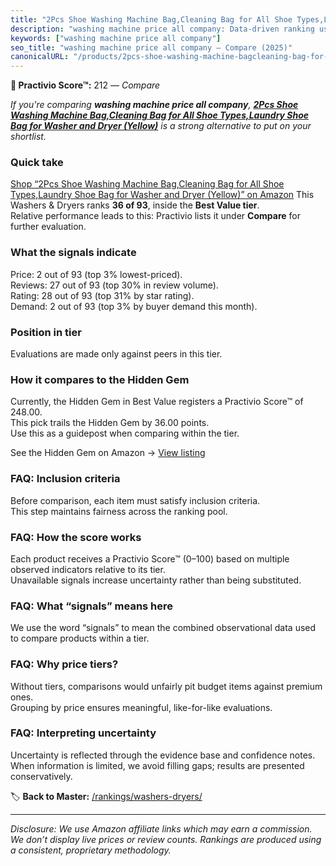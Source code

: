 ```yaml
---
title: "2Pcs Shoe Washing Machine Bag,Cleaning Bag for All Shoe Types,Laundry Shoe Bag for Washer and Dryer (Yellow)"
description: "washing machine price all company: Data-driven ranking using the Practivio Score™. Positioned by quality, value, demand, findability, momentum."
keywords: ["washing machine price all company"]
seo_title: "washing machine price all company — Compare (2025)"
canonicalURL: "/products/2pcs-shoe-washing-machine-bagcleaning-bag-for-all-shoe-typeslaundry-shoe-bag-for-washer-and-dryer-yellow-B0D9YHRN4R/"
---
```


**🛒 Practivio Score™:** 212 — _Compare_


*If you're comparing **washing machine price all company**, **[2Pcs Shoe Washing Machine Bag,Cleaning Bag for All Shoe Types,Laundry Shoe Bag for Washer and Dryer (Yellow)](https://www.amazon.com/dp/B0D9YHRN4R?tag=practivio-20)** is a strong alternative to put on your shortlist.*
### Quick take
[Shop “2Pcs Shoe Washing Machine Bag,Cleaning Bag for All Shoe Types,Laundry Shoe Bag for Washer and Dryer (Yellow)” on Amazon](https://www.amazon.com/dp/B0D9YHRN4R?tag=practivio-20)
This Washers & Dryers ranks **36 of 93**, inside the **Best Value tier**.  
Relative performance leads to this: Practivio lists it under **Compare** for further evaluation.

### What the signals indicate
Price: 2 out of 93 (top 3% lowest-priced).  
Reviews: 27 out of 93 (top 30% in review volume).  
Rating: 28 out of 93 (top 31% by star rating).  
Demand: 2 out of 93 (top 3% by buyer demand this month).

### Position in tier
Evaluations are made only against peers in this tier.

### How it compares to the Hidden Gem
Currently, the Hidden Gem in Best Value registers a Practivio Score™ of 248.00.  
This pick trails the Hidden Gem by 36.00 points.  
Use this as a guidepost when comparing within the tier.  

See the Hidden Gem on Amazon → [View listing](https://www.amazon.com/dp/B09YLKMHLH?tag=practivio-20)

### FAQ: Inclusion criteria
Before comparison, each item must satisfy inclusion criteria.  
This step maintains fairness across the ranking pool.

### FAQ: How the score works
Each product receives a Practivio Score™ (0–100) based on multiple observed indicators relative to its tier.  
Unavailable signals increase uncertainty rather than being substituted.

### FAQ: What “signals” means here
We use the word “signals” to mean the combined observational data used to compare products within a tier.

### FAQ: Why price tiers?
Without tiers, comparisons would unfairly pit budget items against premium ones.  
Grouping by price ensures meaningful, like-for-like evaluations.

### FAQ: Interpreting uncertainty
Uncertainty is reflected through the evidence base and confidence notes.  
When information is limited, we avoid filling gaps; results are presented conservatively.

<!-- Missing template for Compare/CompareWithinPriceClass -->


🏷️ **Back to Master:** [/rankings/washers-dryers/](/rankings/washers-dryers/)

---
_Disclosure: We use Amazon affiliate links which may earn a commission. We don’t display live prices or review counts. Rankings are produced using a consistent, proprietary methodology._
